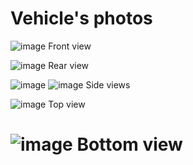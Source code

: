 Vehicle's photos
===============================================

![image](https://github.com/user-attachments/assets/c2170f7f-c632-4c19-9910-f031f73b98f9)
Front view

![image](https://github.com/user-attachments/assets/fccd75a3-636a-42d0-a345-3ca7d43c03de)
Rear view

![image](https://github.com/user-attachments/assets/10841a09-f863-4a3a-9a03-b8446e6300e0)
![image](https://github.com/user-attachments/assets/25721afa-b5a9-4b2e-95bb-d8eca4e167dc)
Side views

![image](https://github.com/user-attachments/assets/b73f2c9a-fe8f-430a-b698-befb36e8b6a6)
Top view

![image](https://github.com/user-attachments/assets/428b8c67-abf6-4154-adf6-ba88c0728f8d)
Bottom view
================================================
